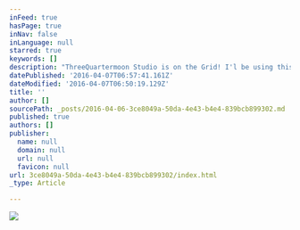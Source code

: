 ```yaml
---
inFeed: true
hasPage: true
inNav: false
inLanguage: null
starred: true
keywords: []
description: "ThreeQuartermoon Studio is on the Grid! I'l be using this space to put images and posts of inspiration, as well as samples and photos of actual work I have done as well..."
datePublished: '2016-04-07T06:57:41.161Z'
dateModified: '2016-04-07T06:50:19.129Z'
title: ''
author: []
sourcePath: _posts/2016-04-06-3ce8049a-50da-4e43-b4e4-839bcb899302.md
published: true
authors: []
publisher:
  name: null
  domain: null
  url: null
  favicon: null
url: 3ce8049a-50da-4e43-b4e4-839bcb899302/index.html
_type: Article

---
```

![](https://the-grid-user-content.s3-us-west-2.amazonaws.com/7128d1bd-a633-4212-a55e-0c1529cc99f7.jpg)